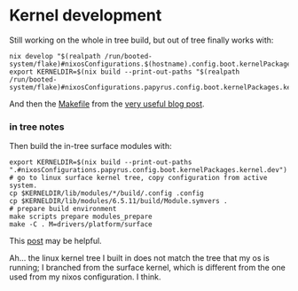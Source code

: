 # Kernel development


Still working on the whole in tree build, but out of tree finally works with:

```
nix develop "$(realpath /run/booted-system/flake)#nixosConfigurations.$(hostname).config.boot.kernelPackages.kernel"
export KERNELDIR=$(nix build --print-out-paths "$(realpath /run/booted-system/flake)#nixosConfigurations.papyrus.config.boot.kernelPackages.kernel.dev")/lib/modules/*/build
```

And then the [Makefile](https://github.com/Mic92/uptime_hack) from the [very useful blog post](https://blog.thalheim.io/2022/12/17/hacking-on-kernel-modules-in-nixos/).


### in tree notes

Then build the in-tree surface modules with:
```
export KERNELDIR=$(nix build --print-out-paths ".#nixosConfigurations.papyrus.config.boot.kernelPackages.kernel.dev")
# go to linux surface kernel tree, copy configuration from active system.
cp $KERNELDIR/lib/modules/*/build/.config .config
cp $KERNELDIR/lib/modules/6.5.11/build/Module.symvers .
# prepare build environment
make scripts prepare modules_prepare
make -C . M=drivers/platform/surface
```

This [post](https://blog.thalheim.io/2022/12/17/hacking-on-kernel-modules-in-nixos/) may be helpful.

Ah... the linux kernel tree I built in does not match the tree that my os is running; I branched from the surface kernel, which is different from the one used from my nixos configuration. I think.

